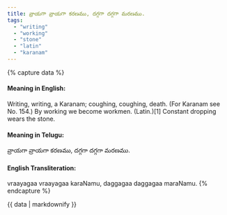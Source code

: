 ```yaml
---
title: వ్రాయగా వ్రాయగా కరణము, దగ్గగా దగ్గగా మరణము.
tags:
  - "writing"
  - "working"
  - "stone"
  - "latin"
  - "karanam"
---
```


{% capture data %}
#### Meaning in English:
Writing, writing, a Karanam; coughing, coughing, death.
(For Karanam see No. 154.)
By working we become workmen. (Latin.)[1]
Constant dropping wears the stone.

#### Meaning in Telugu:
వ్రాయగా వ్రాయగా కరణము, దగ్గగా దగ్గగా మరణము.

#### English Transliteration:
vraayagaa vraayagaa karaNamu, daggagaa daggagaa maraNamu.
{% endcapture %}

<div class="notice">{{ data | markdownify }}</div>

